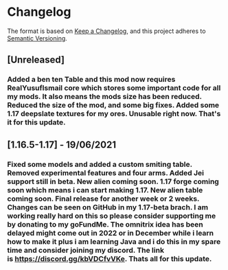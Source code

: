 # Changelog

The format is based on [Keep a Changelog](https://keepachangelog.com/en/1.0.0/), and this project adheres
to [Semantic Versioning](https://semver.org/spec/v2.0.0.html).

## [Unreleased]

### Added a ben ten Table and this mod now requires RealYusufIsmail core which stores some important code for all my mods. It also means the mods size has been reduced. Reduced the size of the mod, and some big fixes. Added some 1.17 deepslate textures for my ores. Unusable right now. That's it for this update.

## [1.16.5-1.17] - 19/06/2021

### Fixed some models and added a custom smiting table. Removed experimental features and four arms. Added Jei support still in beta. New alien coming soon. 1.17 forge coming soon which means i can start making 1.17. New alien table coming soon. Final release for another week or 2 weeks. Changes can be seen on GitHub in my 1.17-beta brach. I am working really hard on this so please consider supporting me by donating to my goFundMe. The omnitrix idea has been delayed might come out in 2022 or in December while i learn how to make it plus i am learning Java and i do this in my spare time and consider joining my discord. The link is https://discord.gg/kbVDCfvVKe. Thats all for this update.
